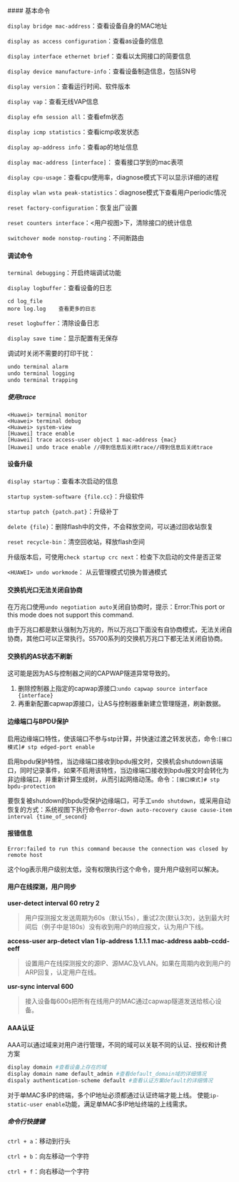 <!--markdown-->#### 基本命令

`display bridge mac-address`：查看设备自身的MAC地址

`display as access configuration`：查看as设备的信息

`display interface ethernet brief`：查看以太网接口的简要信息

`display device manufacture-info`：查看设备制造信息，包括SN号

`display version`：查看运行时间、软件版本

`display vap`：查看无线VAP信息

`display efm session all`：查看efm状态

`display icmp statistics`：查看icmp收发状态

`display ap-address info`：查看ap的地址信息

`display mac-address [interface]`： 查看接口学到的mac表项

`display cpu-usage`：查看cpu使用率，diagnose模式下可以显示详细的进程

`display wlan wsta peak-statistics`：diagnose模式下查看用户periodic情况

`reset factory-configuration`：恢复出厂设置

`reset counters interface`：<用户视图>下，清除接口的统计信息

`switchover mode nonstop-routing`：不间断路由

#### 调试命令
`terminal debugging`：开启终端调试功能

`display logbuffer`：查看设备的日志

    cd log_file
    more log.log    查看更多的日志

`reset logbuffer`：清除设备日志

`display save time`：显示配置有无保存

调试时关闭不需要的打印干扰：
```sh
undo terminal alarm
undo terminal logging
undo terminal trapping
```

##### 使用trace

    <Huawei> terminal monitor
    <Huawei> terminal debug
    <Huawei> system-view
    [Huawei] trace enable
    [Huawei] trace access-user object 1 mac-address {mac}
    [Huawei] undo trace enable //得到信息后关闭trace//得到信息后关闭trace

#### 设备升级
`display startup`：查看本次启动的信息

`startup system-software {file.cc}`：升级软件

`startup patch {patch.pat}`：升级补丁

`delete {file}`：删除flash中的文件，不会释放空间，可以通过回收站恢复

`reset recycle-bin`：清空回收站，释放flash空间

升级版本后，可使用`check startup crc next`：检查下次启动的文件是否正常

`<HUAWEI> undo workmode`： 从云管理模式切换为普通模式

#### 交换机光口无法关闭自协商
在万兆口使用`undo negotiation auto`关闭自协商时，提示：Error:This port or this mode does not support this command.

由于万兆口都是默认强制为万兆的，所以万兆口下面没有自协商模式，无法关闭自协商，其他口可以正常执行。S5700系列的交换机万兆口下都无法关闭自协商。

#### 交换机的AS状态不刷新
这可能是因为AS与控制器之间的CAPWAP隧道异常导致的。
1. 删除控制器上指定的capwap源接口:`undo capwap source interface {interface}`
2. 再重新配置capwap源接口，让AS与控制器重新建立管理隧道，刷新数据。

#### 边缘端口与BPDU保护
启用边缘端口特性，使该端口不参与stp计算，并快速过渡之转发状态，命令:`[接口模式]# stp edged-port enable`

启用bpdu保护特性，当边缘端口接收到bpdu报文时，交换机会shutdown该端口，同时记录事件，如果不启用该特性，当边缘端口接收到bpdu报文时会转化为非边缘端口，并重新计算生成树，从而引起网络动荡。命令：`[接口模式]# stp bpdu-protection`

要恢复被shutdown的bpdu受保护边缘端口，可手工`undo shutdown`，或采用自动恢复的方式：系统视图下执行命令`error-down auto-recovery cause cause-item interval {time_of_second}`

#### 报错信息

`Error:failed to run this command because the connection was closed by remote host`

这个log表示用户级别太低，没有权限执行这个命令，提升用户级别可以解决。

#### 用户在线探测，用户同步
**user-detect interval 60 retry 2**
> 用户探测报文发送周期为60s（默认15s），重试2次(默认3次)，达到最大时间后（例子中是180s）没有收到用户的响应报文，认为用户下线。

**access-user arp-detect vlan 1 ip-address 1.1.1.1 mac-address aabb-ccdd-eeff**
>设置用户在线探测报文的源IP、源MAC及VLAN。如果在周期内收到用户的ARP回复，认定用户在线。

**usr-sync interval 600**
>接入设备每600s把所有在线用户的MAC通过capwap隧道发送给核心设备。

#### AAA认证
AAA可以通过域来对用户进行管理，不同的域可以关联不同的认证、授权和计费方案
```sh
display domain #查看设备上存在的域
display domain name default_admin #查看default_domain域的详细情况
dispaly authentication-scheme default #查看认证方案default的详细情况
```

对于单MAC多IP的终端，多个IP地址必须都通过认证终端才能上线。
使能`ip-static-user enable`功能，满足单MAC多IP地址终端的上线需求。

##### 命令行快捷键
`ctrl + a`：移动到行头

`ctrl + b`：向左移动一个字符

`ctrl + f`：向右移动一个字符	